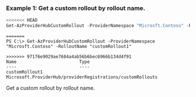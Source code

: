 ### Example 1: Get a custom rollout by rollout name.
```powershell
<<<<<<< HEAD
Get-AzProviderHubCustomRollout -ProviderNamespace "Microsft.Contoso" -RolloutName "customRollout1"
```

```output
=======
PS C:\> Get-AzProviderHubCustomRollout -ProviderNamespace "Microsft.Contoso" -RolloutName "customRollout1"

>>>>>>> 97176e9029ae7684a4ab56b6bec6966b134d4f91
Name                        Type
----                        ----
customRollout1              Microsoft.ProviderHub/providerRegistrations/customRollouts
```

Get a custom rollout by rollout name.
